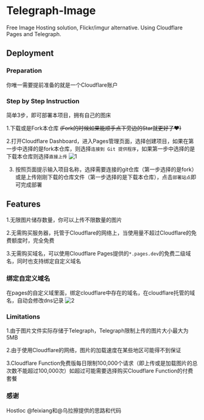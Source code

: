 # Telegraph-Image
Free Image Hosting solution, Flickr/imgur alternative. Using Cloudflare Pages and Telegraph.

## Deployment

### Preparation
你唯一需要提前准备的就是一个Cloudflare账户

### Step by Step Instruction
简单3步，即可部署本项目，拥有自己的图床

1.下载或是Fork本仓库 ~~(Fork的时候如果能顺手点下旁边的Star就更好了❤)~~

2.打开Cloudflare Dashboard，进入Pages管理页面，选择创建项目，如果在第一步中选择的是fork本仓库，则选择`连接到 Git 提供程序`，如果第一步中选择的是下载本仓库则选择`直接上传`
![1](https://telegraph-image.pages.dev/file/8d4ef9b7761a25821d9c2.png)

3. 按照页面提示输入项目名称，选择需要连接的git仓库（第一步选择的是fork）或是上传刚刚下载的仓库文件（第一步选择的是下载本仓库），点击`部署站点`即可完成部署

## Features
1.无限图片储存数量，你可以上传不限数量的图片

2.无需购买服务器，托管于Cloudflare的网络上，当使用量不超过Cloudflare的免费额度时，完全免费

3.无需购买域名，可以使用Cloudflare Pages提供的`*.pages.dev`的免费二级域名，同时也支持绑定自定义域名

### 绑定自定义域名
在pages的自定义域里面，绑定cloudflare中存在的域名，在cloudflare托管的域名，自动会修改dns记录
![2](https://telegraph-image.pages.dev/file/29546e3a7465a01281ee2.png)

### Limitations
1.由于图片文件实际存储于Telegraph，Telegraph限制上传的图片大小最大为5MB

2.由于使用Cloudflare的网络，图片的加载速度在某些地区可能得不到保证

3.Cloudflare Function免费版每日限制100,000个请求（即上传或是加载图片的总次数不能超过100,000次）如超过可能需要选择购买Cloudflare Function的付费套餐

### 感谢
Hostloc @feixiang和@乌拉擦提供的思路和代码




